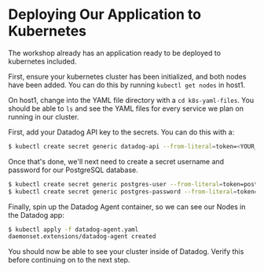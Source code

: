 # Deploying Our Application to Kubernetes

The workshop already has an application ready to be deployed to kubernetes included.

First, ensure your kubernetes cluster has been initialized, and both nodes have been added. You can do this by running `kubectl get nodes` in host1.

On host1, change into the YAML file directory with a `cd k8s-yaml-files`. You should be able to `ls` and see the YAML files for every service we plan on running in our cluster.

First, add your Datadog API key to the secrets. You can do this with a:

```bash
$ kubectl create secret generic datadog-api --from-literal=token=<YOUR_DATADOG_API_KEY>
```

Once that's done, we'll next need to create a secret username and password for our PostgreSQL database.

```bash
$ kubectl create secret generic postgres-user --from-literal=token=postgres
$ kubectl create secret generic postgres-password --from-literal=token=<YOUR_PASSWORD>
```

Finally, spin up the Datadog Agent container, so we can see our Nodes in the Datadog app:

```bash
$ kubectl apply -f datadog-agent.yaml
daemonset.extensions/datadog-agent created
```

You should now be able to see your cluster inside of Datadog. Verify this before continuing on to the next step.